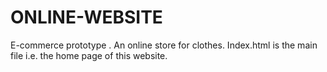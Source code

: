 # ONLINE-WEBSITE
E-commerce prototype .
An online store for clothes.
Index.html is the main file i.e. the home page of this website.
